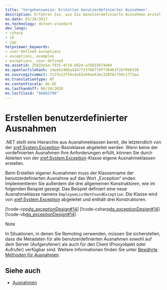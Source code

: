 ```yaml
---
title: 'Vorgehensweise: Erstellen benutzerdefinierter Ausnahmen'
description: Erfahren Sie, wie Sie benutzerdefinierte Ausnahmen erstellen. Diese stellen eine Alternative zur Hierarchie von Ausnahmeklassen dar, die von der Exception-Basisklasse in .NET abgeleitet sind.
ms.date: 03/30/2017
ms.technology: dotnet-standard
dev_langs:
- csharp
- vb
- cpp
helpviewer_keywords:
- user-defined exceptions
- exceptions, examples
- exceptions, user-defined
ms.assetid: 25819a5a-f915-4fc8-b924-a76915674e04
ms.openlocfilehash: 14eb6246ba4347f33766f7dff36463f2bf996330
ms.sourcegitcommit: 7137e12f54c4e83a94ae43ec320f8cf59c1772ea
ms.translationtype: HT
ms.contentlocale: de-DE
ms.lasthandoff: 06/10/2020
ms.locfileid: "84662796"
---
```

# <a name="how-to-create-user-defined-exceptions"></a>Erstellen benutzerdefinierter Ausnahmen

.NET stellt eine Hierarchie aus Ausnahmeklassen bereit, die letztendlich von der <xref:System.Exception>-Basisklasse abgeleitet werden. Wenn keine der vordefinierten Ausnahmen Ihre Anforderungen erfüllt, können Sie durch Ableiten von der <xref:System.Exception>-Klasse eigene Ausnahmeklassen erstellen.

Beim Erstellen eigener Ausnahmen muss der Klassenname der benutzerdefinierten Ausnahme auf das Wort „Exception“ enden. Implementieren Sie außerdem die drei allgemeinen Konstruktoren, wie im folgenden Beispiel gezeigt. Das Beispiel definiert eine neue Ausnahmeklasse namens `EmployeeListNotFoundException`. Die Klasse wird von <xref:System.Exception> abgeleitet und enthält drei Konstruktoren.

[!code-cpp[dg_exceptionDesign#14](../../../samples/snippets/cpp/VS_Snippets_CLR/dg_exceptionDesign/cpp/example2.cpp#14)]
[!code-csharp[dg_exceptionDesign#14](../../../samples/snippets/csharp/VS_Snippets_CLR/dg_exceptionDesign/cs/example2.cs#14)]
[!code-vb[dg_exceptionDesign#14](../../../samples/snippets/visualbasic/VS_Snippets_CLR/dg_exceptionDesign/vb/example2.vb#14)]  

> [!NOTE]
> In Situationen, in denen Sie Remoting verwenden, müssen Sie sicherstellen, dass die Metadaten für alle benutzerdefinierten Ausnahmen sowohl auf dem Server (Aufgerufener) als auch für den Client (Proxyobjekt oder Aufrufer) verfügbar sind. Weitere Informationen finden Sie unter [Bewährte Methoden für Ausnahmen](best-practices-for-exceptions.md).

## <a name="see-also"></a>Siehe auch

- [Ausnahmen](index.md)

